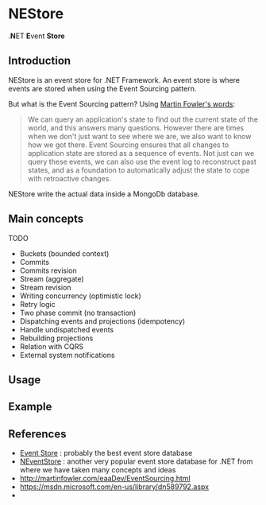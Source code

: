 # NEStore

.**N**ET **E**vent **Store**

## Introduction

NEStore is an event store for .NET Framework. An event store is where events are stored when using the Event Sourcing pattern.

But what is the Event Sourcing pattern? Using [Martin Fowler's words](http://martinfowler.com/eaaDev/EventSourcing.html):

> We can query an application's state to find out the current state of the world, and this answers many questions. However there are times when we don't just want to see where we are, we also want to know how we got there.
Event Sourcing ensures that all changes to application state are stored as a sequence of events. Not just can we query these events, we can also use the event log to reconstruct past states, and as a foundation to automatically adjust the state to cope with retroactive changes.

NEStore write the actual data inside a MongoDb database.
 
## Main concepts

TODO

- Buckets (bounded context)
- Commits
- Commits revision
- Stream (aggregate)
- Stream revision
- Writing concurrency (optimistic lock)
- Retry logic
- Two phase commit (no transaction)
- Dispatching events and projections (idempotency)
- Handle undispatched events
- Rebuilding projections
- Relation with CQRS
- External system notifications

## Usage

## Example

## References

- [Event Store](https://geteventstore.com/) : probably the best event store database
- [NEventStore](http://neventstore.org/) : another very popular event store database for .NET from where we have taken many concepts and ideas
- http://martinfowler.com/eaaDev/EventSourcing.html
- https://msdn.microsoft.com/en-us/library/dn589792.aspx
- 
